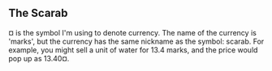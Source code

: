 ## The Scarab

&#164; is the symbol I'm using to denote currency.  The name of the currency is 'marks', but the currency has the same nickname as the symbol: scarab.  For example, you might sell a unit of water for 13.4 marks, and the price would pop up as 13.40&#164;.

